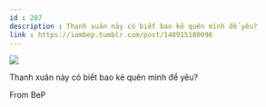 ```yaml
---
id : 207
description : Thanh xuân này có biết bao kẻ quên mình để yêu?
link : https://iambep.tumblr.com/post/148915180096
---
```


![](https://64.media.tumblr.com/b5441d6112eba5566445ed050b782c4b/tumblr_obvtsoE3hU1u3a9rjo1_500.jpg)

Thanh xuân này có biết bao kẻ quên mình để yêu?

From BeP
